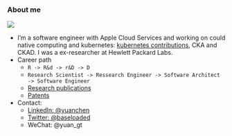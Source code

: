 ### About me

![](https://github-readme-stats.vercel.app/api?username=yuanchen8911&theme=buefy&show_icons=true)
<!--
**yuanchen8911/yuanchen8911** is a ✨ _special_ ✨ repository because its `README.md` (this file) appears on your GitHub profile.
-->

- I’m a software engineer with Apple Cloud Services and working on could native computing and kubernetes: [kubernetes contributions](https://k8s.devstats.cncf.io/d/66/developer-activity-counts-by-companies?orgId=1&var-period_name=Last%202%20years&var-metric=contributions&var-repogroup_name=All&var-repo_name=kubernetes&var-country_name=All&var-companies=Apple%20Inc.), CKA and CKAD. I was a ex-researcher at Hewlett Packard Labs.
- Career path  
   - `R -> R&d -> r&D -> D`
   - `Research Scientist -> Ressearch Engineer -> Software Architect -> Software Engineer`     
   - [Research publications](https://scholar.google.com/citations?pli=1&authuser=1&user=4jfyJaoAAAAJ)
   - [Patents](https://patft.uspto.gov/netacgi/nph-Parser?Sect1=PTO2&Sect2=HITOFF&u=%2Fnetahtml%2FPTO%2Fsearch-adv.htm&r=0&f=S&l=50&d=PTXT&RS=%28IN%2FChen-Yuan+AND+%28AN%2FHewlett+OR+AN%2FMicro%29%29&Refine=Refine+Search&Query=IN%2FChen-Yuan+AND+%28AN%2FHewlett+OR+AN%2FMicro%29)
- Contact: 
    - [LinkedIn: @yuanchen](https://www.linkedin.com/in/yuanchen/)
    - [Twitter: @baseloaded](https://twitter.com/baseloaded)
    - WeChat: @yuan_gt
